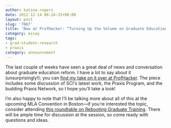 ```yaml
---
author: katina-rogers
date: 2012-12-14 08:24:33+00:00
layout: post
slug: '7067'
title: 'Now at ProfHacker: “Turning Up the Volume on Graduate Education Reform”'
category: essay
tags:
- grad-student-research
- praxis
category: announcement
---
```


The last couple of weeks have seen a great deal of news and conversation about graduate education reform. I have a lot to say about it (unsurprisingly!); you can [find my take on it over at ProfHacker](http://chronicle.com/blogs/profhacker/graduate-education-reform/45043). The piece includes some discussion of SCI's latest work, the Praxis Program, and the budding Praxis Network, so I hope you’ll take a look!

I’m also happy to note that I’ll be talking more about all of this at the upcoming MLA Convention in Boston&mdash;if you’re interested the topic, consider attending [this roundtable on Rebooting Graduate Training](http://www.mla.org/program_details?prog_id=749&year=2013). There will be ample time for discussion at the session, so come ready with questions and ideas.
